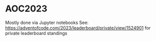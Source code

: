 # AOC2023

Mostly done via Jupyter notebooks
See: https://adventofcode.com/2023/leaderboard/private/view/1524901 for private leaderboard standings